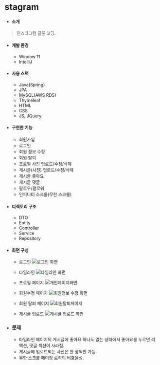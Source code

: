 # stagram
+ #### 소개
> 인스타그램 클론 코딩.

+ #### 개발 환경
  + Window 11 
  + IntelliJ

+ #### 사용 스택
  + Java(Spring)
  + JPA
  + MySQL(AWS RDS)
  + Thymeleaf
  + HTML
  + CSS
  + JS, JQuery

+ #### 구현한 기능
  + 회원가입
  + 로그인
  + 회원 정보 수정
  + 회원 탈퇴
  + 프로필 사진 업로드/수정/삭제
  + 게시글(사진) 업로드/수정/삭제
  + 게시글 좋아요
  + 게시글 댓글
  + 팔로우/팔로워
  + 인피니티 스크롤(무한 스크롤)

+ #### 디렉토리 구조
  + DTO
  + Entity
  + Controller
  + Service
  + Repository
  
+ #### 화면 구성
   + 로그인
  ![로그인 화면](https://user-images.githubusercontent.com/91775452/227707909-3d5b53b3-c351-4349-b629-d9e5d6b4d317.png)
  
  + 타임라인
  ![타임라인 화면](https://user-images.githubusercontent.com/91775452/227707974-d48d9a6d-703e-475d-879c-95ab44db873b.png)
  
  + 프로필 페이지
  ![개인페이지화면](https://user-images.githubusercontent.com/91775452/227708008-a0121f0c-c973-4c76-8a6b-b921885647aa.png)
  
  + 회원수정 페이지
  ![회원정보 수정 화면](https://user-images.githubusercontent.com/91775452/227708105-92794ac8-cd82-4a59-9a7a-85acdee76f2b.png)

  + 회원 탈퇴 페이지
 ![회원탈퇴페이지](https://user-images.githubusercontent.com/91775452/227708108-aa02602e-6bd6-4cf9-8044-ef10697dfa11.png)
 
  + 게시글 업로드
  ![게시글 업로드 화면](https://user-images.githubusercontent.com/91775452/227708358-2f30c69c-6c0d-4876-a7ae-ff6835c47a55.png)


+ ### 문제
  + 타임라인 페이지의 게시글에 좋아요 하나도 없는 상태에서 좋아요를 누르면 리액션, 댓글 섹션이 사라짐.
  + 게시글에 업로드되는 사진은 한 장씩만 가능.
  + 무한 스크롤 페이징 로직의 비효율성.
